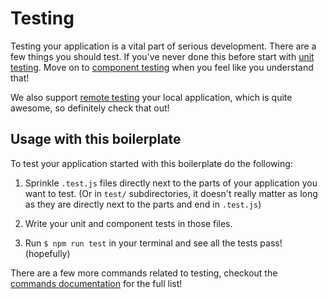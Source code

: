 # Testing

Testing your application is a vital part of serious development. There are a few things you should test. If you've never done this before start with [unit testing](unit-testing.md). Move on to [component testing](component-testing.md) when you feel like you understand that!

We also support [remote testing](remote-testing.md) your local application, which is quite awesome, so definitely check that out!

## Usage with this boilerplate

To test your application started with this boilerplate do the following:

1. Sprinkle `.test.js` files directly next to the parts of your application you want to test. (Or in `test/` subdirectories, it doesn't really matter as long as they are directly next to the parts and end in `.test.js`)

2. Write your unit and component tests in those files.

3. Run `$ npm run test` in your terminal and see all the tests pass! (hopefully)

There are a few more commands related to testing, checkout the [commands documentation](../general/commands.md#testing) for the full list!
